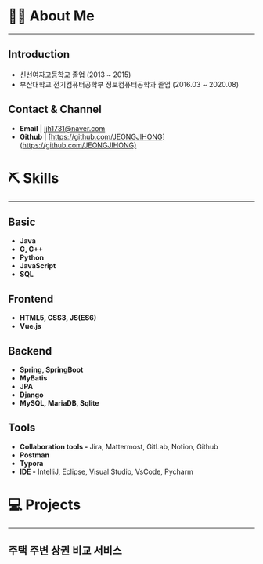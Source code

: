 # 💁🏻 About Me

---

## Introduction

- 신선여자고등학교 졸업 (2013 ~ 2015)
- 부산대학교 전기컴퓨터공학부 정보컴퓨터공학과 졸업 (2016.03 ~ 2020.08)

## Contact & Channel

- **Email** | jjh1731@naver.com
- **Github** |  [https://github.com/JEONGJIHONG](https://github.com/JEONGJIHONG)

# ⛏️ Skills

---

## Basic

- **Java**
- **C, C++**
- **Python**
- **JavaScript**
- **SQL**

## Frontend

- **HTML5, CSS3, JS(ES6)**
- **Vue.js**

## Backend

- **Spring, SpringBoot**
- **MyBatis**
- **JPA**
- **Django**
- **MySQL, MariaDB, Sqlite**

## Tools

- **Collaboration tools -** Jira, Mattermost, GitLab, Notion, Github
- **Postman**
- **Typora**
- **IDE -** IntelliJ, Eclipse, Visual Studio, VsCode, Pycharm

# **💻 Projects**

---

## **주택 주변 상권 비교 서비스**


